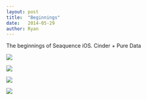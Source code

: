 ```yaml
---
layout: post
title:  "Beginnings"
date:   2014-05-29
author: Ryan
---
```


The beginnings of Seaquence iOS. Cinder + Pure Data

[![]({{site.offsiteimgs}}/seaq1.PNG)]({{site.offsiteimgs}}/seaq1.PNG)

[![]({{site.offsiteimgs}}/seaq5.PNG)]({{site.offsiteimgs}}/seaq5.PNG)

[![]({{site.offsiteimgs}}/seaq6.PNG)]({{site.offsiteimgs}}/seaq6.PNG)

[![]({{site.offsiteimgs}}/seaq7.PNG)]({{site.offsiteimgs}}/seaq7.PNG)


